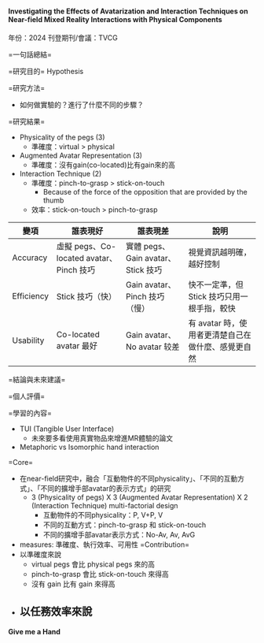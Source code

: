 #### Investigating the Effects of Avatarization and Interaction Techniques on Near-field Mixed Reality Interactions with Physical Components
年份：2024
刊登期刊/會議：TVCG

=一句話總結=

=研究目的=
Hypothesis

=研究方法=
- 如何做實驗的？進行了什麼不同的步驟？

=研究結果=
- Physicality of the pegs (3)
	- 準確度：virtual > physical
- Augmented Avatar Representation (3)
	- 準確度：沒有gain(co-located)比有gain來的高
- Interaction Technique (2)
	- 準確度：pinch-to-grasp > stick-on-touch
		- Because of the force of the opposition that are provided by the thumb
	- 效率：stick-on-touch > pinch-to-grasp

| 變項         | 誰表現好                               | 誰表現差                         | 說明                            |
| ---------- | ---------------------------------- | ---------------------------- | ----------------------------- |
| Accuracy   | 虛擬 pegs、Co-located avatar、Pinch 技巧 | 實體 pegs、Gain avatar、Stick 技巧 | 視覺資訊越明確，越好控制                  |
| Efficiency | Stick 技巧（快）                        | Gain avatar、Pinch 技巧（慢）      | 快不一定準，但 Stick 技巧只用一根手指，較快     |
| Usability  | Co-located avatar 最好               | Gain avatar、No avatar 较差     | 有 avatar 時，使用者更清楚自己在做什麼、感覺更自然 |
=結論與未來建議=

=個人評價=

=學習的內容=
- TUI (Tangible User Interface)
	- 未來要多看使用真實物品來增進MR體驗的論文
- Metaphoric vs Isomorphic hand interaction

=Core=
- 在near-field研究中，融合「互動物件的不同physicality」、「不同的互動方式」、「不同的擴增手部avatar的表示方式」的研究
	- 3 (Physicality of pegs) X 3 (Augmented Avatar Representation) X 2 (Interaction Technique) multi-factorial design
		- 互動物件的不同physicality：P, V+P, V
		- 不同的互動方式：pinch-to-grasp 和 stick-on-touch
		- 不同的擴增手部avatar表示方式：No-Av, Av, AvG
- measures: 準確度、執行效率、可用性
=Contribution=
- 以準確度來說
	- virtual pegs 會比 physical pegs 來的高
	- pinch-to-grasp 會比 stick-on-touch 來得高
	- 沒有 gain 比有 gain 來得高
- 以任務效率來說
	- 
#### Give me a Hand

